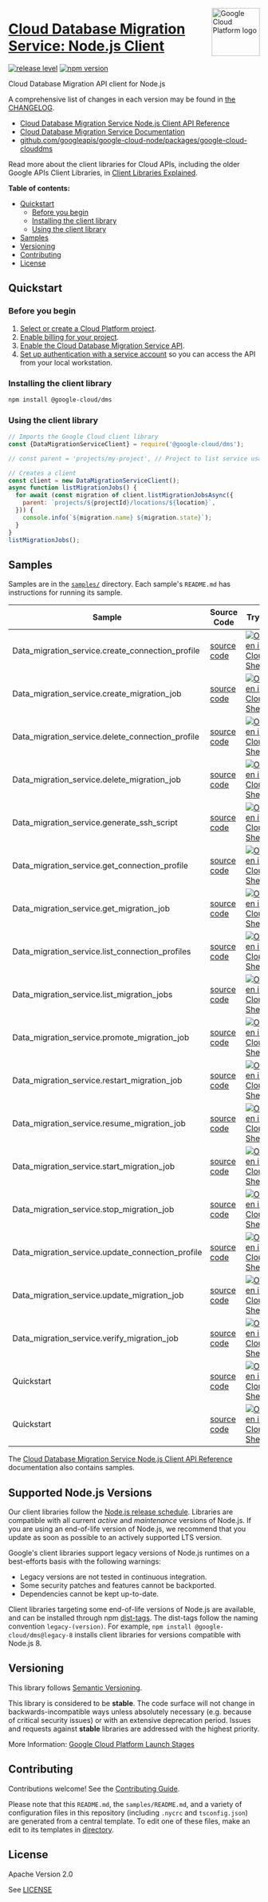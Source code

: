 [//]: # "This README.md file is auto-generated, all changes to this file will be lost."
[//]: # "To regenerate it, use `python -m synthtool`."
<img src="https://avatars2.githubusercontent.com/u/2810941?v=3&s=96" alt="Google Cloud Platform logo" title="Google Cloud Platform" align="right" height="96" width="96"/>

# [Cloud Database Migration Service: Node.js Client](https://github.com/googleapis/google-cloud-node)

[![release level](https://img.shields.io/badge/release%20level-stable-brightgreen.svg?style=flat)](https://cloud.google.com/terms/launch-stages)
[![npm version](https://img.shields.io/npm/v/@google-cloud/dms.svg)](https://www.npmjs.org/package/@google-cloud/dms)




Cloud Database Migration API client for Node.js


A comprehensive list of changes in each version may be found in
[the CHANGELOG](https://github.com/googleapis/google-cloud-node/tree/main/packages/google-cloud-clouddms/CHANGELOG.md).

* [Cloud Database Migration Service Node.js Client API Reference][client-docs]
* [Cloud Database Migration Service Documentation][product-docs]
* [github.com/googleapis/google-cloud-node/packages/google-cloud-clouddms](https://github.com/googleapis/google-cloud-node/tree/main/packages/google-cloud-clouddms)

Read more about the client libraries for Cloud APIs, including the older
Google APIs Client Libraries, in [Client Libraries Explained][explained].

[explained]: https://cloud.google.com/apis/docs/client-libraries-explained

**Table of contents:**


* [Quickstart](#quickstart)
  * [Before you begin](#before-you-begin)
  * [Installing the client library](#installing-the-client-library)
  * [Using the client library](#using-the-client-library)
* [Samples](#samples)
* [Versioning](#versioning)
* [Contributing](#contributing)
* [License](#license)

## Quickstart

### Before you begin

1.  [Select or create a Cloud Platform project][projects].
1.  [Enable billing for your project][billing].
1.  [Enable the Cloud Database Migration Service API][enable_api].
1.  [Set up authentication with a service account][auth] so you can access the
    API from your local workstation.

### Installing the client library

```bash
npm install @google-cloud/dms
```


### Using the client library

```javascript
// Imports the Google Cloud client library
const {DataMigrationServiceClient} = require('@google-cloud/dms');

// const parent = 'projects/my-project', // Project to list service usage for.

// Creates a client
const client = new DataMigrationServiceClient();
async function listMigrationJobs() {
  for await (const migration of client.listMigrationJobsAsync({
    parent: `projects/${projectId}/locations/${location}`,
  })) {
    console.info(`${migration.name} ${migration.state}`);
  }
}
listMigrationJobs();

```



## Samples

Samples are in the [`samples/`](https://github.com/googleapis/google-cloud-node/tree/master/samples) directory. Each sample's `README.md` has instructions for running its sample.

| Sample                      | Source Code                       | Try it |
| --------------------------- | --------------------------------- | ------ |
| Data_migration_service.create_connection_profile | [source code](https://github.com/googleapis/google-cloud-node/blob/master/packages/google-cloud-clouddms/samples/generated/v1/data_migration_service.create_connection_profile.js) | [![Open in Cloud Shell][shell_img]](https://console.cloud.google.com/cloudshell/open?git_repo=https://github.com/googleapis/google-cloud-node&page=editor&open_in_editor=packages/google-cloud-clouddms/samples/generated/v1/data_migration_service.create_connection_profile.js,samples/README.md) |
| Data_migration_service.create_migration_job | [source code](https://github.com/googleapis/google-cloud-node/blob/master/packages/google-cloud-clouddms/samples/generated/v1/data_migration_service.create_migration_job.js) | [![Open in Cloud Shell][shell_img]](https://console.cloud.google.com/cloudshell/open?git_repo=https://github.com/googleapis/google-cloud-node&page=editor&open_in_editor=packages/google-cloud-clouddms/samples/generated/v1/data_migration_service.create_migration_job.js,samples/README.md) |
| Data_migration_service.delete_connection_profile | [source code](https://github.com/googleapis/google-cloud-node/blob/master/packages/google-cloud-clouddms/samples/generated/v1/data_migration_service.delete_connection_profile.js) | [![Open in Cloud Shell][shell_img]](https://console.cloud.google.com/cloudshell/open?git_repo=https://github.com/googleapis/google-cloud-node&page=editor&open_in_editor=packages/google-cloud-clouddms/samples/generated/v1/data_migration_service.delete_connection_profile.js,samples/README.md) |
| Data_migration_service.delete_migration_job | [source code](https://github.com/googleapis/google-cloud-node/blob/master/packages/google-cloud-clouddms/samples/generated/v1/data_migration_service.delete_migration_job.js) | [![Open in Cloud Shell][shell_img]](https://console.cloud.google.com/cloudshell/open?git_repo=https://github.com/googleapis/google-cloud-node&page=editor&open_in_editor=packages/google-cloud-clouddms/samples/generated/v1/data_migration_service.delete_migration_job.js,samples/README.md) |
| Data_migration_service.generate_ssh_script | [source code](https://github.com/googleapis/google-cloud-node/blob/master/packages/google-cloud-clouddms/samples/generated/v1/data_migration_service.generate_ssh_script.js) | [![Open in Cloud Shell][shell_img]](https://console.cloud.google.com/cloudshell/open?git_repo=https://github.com/googleapis/google-cloud-node&page=editor&open_in_editor=packages/google-cloud-clouddms/samples/generated/v1/data_migration_service.generate_ssh_script.js,samples/README.md) |
| Data_migration_service.get_connection_profile | [source code](https://github.com/googleapis/google-cloud-node/blob/master/packages/google-cloud-clouddms/samples/generated/v1/data_migration_service.get_connection_profile.js) | [![Open in Cloud Shell][shell_img]](https://console.cloud.google.com/cloudshell/open?git_repo=https://github.com/googleapis/google-cloud-node&page=editor&open_in_editor=packages/google-cloud-clouddms/samples/generated/v1/data_migration_service.get_connection_profile.js,samples/README.md) |
| Data_migration_service.get_migration_job | [source code](https://github.com/googleapis/google-cloud-node/blob/master/packages/google-cloud-clouddms/samples/generated/v1/data_migration_service.get_migration_job.js) | [![Open in Cloud Shell][shell_img]](https://console.cloud.google.com/cloudshell/open?git_repo=https://github.com/googleapis/google-cloud-node&page=editor&open_in_editor=packages/google-cloud-clouddms/samples/generated/v1/data_migration_service.get_migration_job.js,samples/README.md) |
| Data_migration_service.list_connection_profiles | [source code](https://github.com/googleapis/google-cloud-node/blob/master/packages/google-cloud-clouddms/samples/generated/v1/data_migration_service.list_connection_profiles.js) | [![Open in Cloud Shell][shell_img]](https://console.cloud.google.com/cloudshell/open?git_repo=https://github.com/googleapis/google-cloud-node&page=editor&open_in_editor=packages/google-cloud-clouddms/samples/generated/v1/data_migration_service.list_connection_profiles.js,samples/README.md) |
| Data_migration_service.list_migration_jobs | [source code](https://github.com/googleapis/google-cloud-node/blob/master/packages/google-cloud-clouddms/samples/generated/v1/data_migration_service.list_migration_jobs.js) | [![Open in Cloud Shell][shell_img]](https://console.cloud.google.com/cloudshell/open?git_repo=https://github.com/googleapis/google-cloud-node&page=editor&open_in_editor=packages/google-cloud-clouddms/samples/generated/v1/data_migration_service.list_migration_jobs.js,samples/README.md) |
| Data_migration_service.promote_migration_job | [source code](https://github.com/googleapis/google-cloud-node/blob/master/packages/google-cloud-clouddms/samples/generated/v1/data_migration_service.promote_migration_job.js) | [![Open in Cloud Shell][shell_img]](https://console.cloud.google.com/cloudshell/open?git_repo=https://github.com/googleapis/google-cloud-node&page=editor&open_in_editor=packages/google-cloud-clouddms/samples/generated/v1/data_migration_service.promote_migration_job.js,samples/README.md) |
| Data_migration_service.restart_migration_job | [source code](https://github.com/googleapis/google-cloud-node/blob/master/packages/google-cloud-clouddms/samples/generated/v1/data_migration_service.restart_migration_job.js) | [![Open in Cloud Shell][shell_img]](https://console.cloud.google.com/cloudshell/open?git_repo=https://github.com/googleapis/google-cloud-node&page=editor&open_in_editor=packages/google-cloud-clouddms/samples/generated/v1/data_migration_service.restart_migration_job.js,samples/README.md) |
| Data_migration_service.resume_migration_job | [source code](https://github.com/googleapis/google-cloud-node/blob/master/packages/google-cloud-clouddms/samples/generated/v1/data_migration_service.resume_migration_job.js) | [![Open in Cloud Shell][shell_img]](https://console.cloud.google.com/cloudshell/open?git_repo=https://github.com/googleapis/google-cloud-node&page=editor&open_in_editor=packages/google-cloud-clouddms/samples/generated/v1/data_migration_service.resume_migration_job.js,samples/README.md) |
| Data_migration_service.start_migration_job | [source code](https://github.com/googleapis/google-cloud-node/blob/master/packages/google-cloud-clouddms/samples/generated/v1/data_migration_service.start_migration_job.js) | [![Open in Cloud Shell][shell_img]](https://console.cloud.google.com/cloudshell/open?git_repo=https://github.com/googleapis/google-cloud-node&page=editor&open_in_editor=packages/google-cloud-clouddms/samples/generated/v1/data_migration_service.start_migration_job.js,samples/README.md) |
| Data_migration_service.stop_migration_job | [source code](https://github.com/googleapis/google-cloud-node/blob/master/packages/google-cloud-clouddms/samples/generated/v1/data_migration_service.stop_migration_job.js) | [![Open in Cloud Shell][shell_img]](https://console.cloud.google.com/cloudshell/open?git_repo=https://github.com/googleapis/google-cloud-node&page=editor&open_in_editor=packages/google-cloud-clouddms/samples/generated/v1/data_migration_service.stop_migration_job.js,samples/README.md) |
| Data_migration_service.update_connection_profile | [source code](https://github.com/googleapis/google-cloud-node/blob/master/packages/google-cloud-clouddms/samples/generated/v1/data_migration_service.update_connection_profile.js) | [![Open in Cloud Shell][shell_img]](https://console.cloud.google.com/cloudshell/open?git_repo=https://github.com/googleapis/google-cloud-node&page=editor&open_in_editor=packages/google-cloud-clouddms/samples/generated/v1/data_migration_service.update_connection_profile.js,samples/README.md) |
| Data_migration_service.update_migration_job | [source code](https://github.com/googleapis/google-cloud-node/blob/master/packages/google-cloud-clouddms/samples/generated/v1/data_migration_service.update_migration_job.js) | [![Open in Cloud Shell][shell_img]](https://console.cloud.google.com/cloudshell/open?git_repo=https://github.com/googleapis/google-cloud-node&page=editor&open_in_editor=packages/google-cloud-clouddms/samples/generated/v1/data_migration_service.update_migration_job.js,samples/README.md) |
| Data_migration_service.verify_migration_job | [source code](https://github.com/googleapis/google-cloud-node/blob/master/packages/google-cloud-clouddms/samples/generated/v1/data_migration_service.verify_migration_job.js) | [![Open in Cloud Shell][shell_img]](https://console.cloud.google.com/cloudshell/open?git_repo=https://github.com/googleapis/google-cloud-node&page=editor&open_in_editor=packages/google-cloud-clouddms/samples/generated/v1/data_migration_service.verify_migration_job.js,samples/README.md) |
| Quickstart | [source code](https://github.com/googleapis/google-cloud-node/blob/master/packages/google-cloud-clouddms/samples/quickstart.js) | [![Open in Cloud Shell][shell_img]](https://console.cloud.google.com/cloudshell/open?git_repo=https://github.com/googleapis/google-cloud-node&page=editor&open_in_editor=packages/google-cloud-clouddms/samples/quickstart.js,samples/README.md) |
| Quickstart | [source code](https://github.com/googleapis/google-cloud-node/blob/master/packages/google-cloud-clouddms/samples/test/quickstart.js) | [![Open in Cloud Shell][shell_img]](https://console.cloud.google.com/cloudshell/open?git_repo=https://github.com/googleapis/google-cloud-node&page=editor&open_in_editor=packages/google-cloud-clouddms/samples/test/quickstart.js,samples/README.md) |



The [Cloud Database Migration Service Node.js Client API Reference][client-docs] documentation
also contains samples.

## Supported Node.js Versions

Our client libraries follow the [Node.js release schedule](https://nodejs.org/en/about/releases/).
Libraries are compatible with all current _active_ and _maintenance_ versions of
Node.js.
If you are using an end-of-life version of Node.js, we recommend that you update
as soon as possible to an actively supported LTS version.

Google's client libraries support legacy versions of Node.js runtimes on a
best-efforts basis with the following warnings:

* Legacy versions are not tested in continuous integration.
* Some security patches and features cannot be backported.
* Dependencies cannot be kept up-to-date.

Client libraries targeting some end-of-life versions of Node.js are available, and
can be installed through npm [dist-tags](https://docs.npmjs.com/cli/dist-tag).
The dist-tags follow the naming convention `legacy-(version)`.
For example, `npm install @google-cloud/dms@legacy-8` installs client libraries
for versions compatible with Node.js 8.

## Versioning

This library follows [Semantic Versioning](http://semver.org/).



This library is considered to be **stable**. The code surface will not change in backwards-incompatible ways
unless absolutely necessary (e.g. because of critical security issues) or with
an extensive deprecation period. Issues and requests against **stable** libraries
are addressed with the highest priority.






More Information: [Google Cloud Platform Launch Stages][launch_stages]

[launch_stages]: https://cloud.google.com/terms/launch-stages

## Contributing

Contributions welcome! See the [Contributing Guide](https://github.com/googleapis/google-cloud-node/blob/master/CONTRIBUTING.md).

Please note that this `README.md`, the `samples/README.md`,
and a variety of configuration files in this repository (including `.nycrc` and `tsconfig.json`)
are generated from a central template. To edit one of these files, make an edit
to its templates in
[directory](https://github.com/googleapis/synthtool).

## License

Apache Version 2.0

See [LICENSE](https://github.com/googleapis/google-cloud-node/blob/master/LICENSE)

[client-docs]: https://cloud.google.com/nodejs/docs/reference/dms/latest
[product-docs]: https://cloud.google.com/database-migration/
[shell_img]: https://gstatic.com/cloudssh/images/open-btn.png
[projects]: https://console.cloud.google.com/project
[billing]: https://support.google.com/cloud/answer/6293499#enable-billing
[enable_api]: https://console.cloud.google.com/flows/enableapi?apiid=datamigration.googleapis.com
[auth]: https://cloud.google.com/docs/authentication/getting-started
